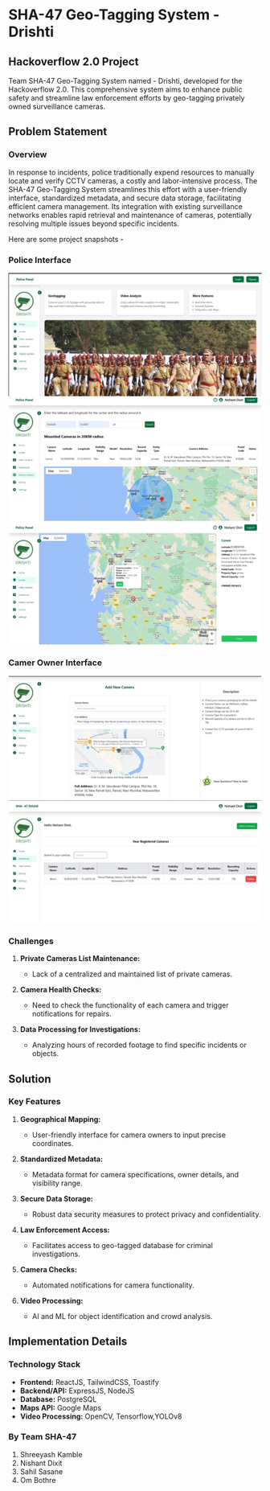 # SHA-47 Geo-Tagging System - Drishti

## Hackoverflow 2.0 Project

Team SHA-47 Geo-Tagging System named - Drishti, developed for the Hackoverflow 2.0. This comprehensive system aims to enhance public safety and streamline law enforcement efforts by geo-tagging privately owned surveillance cameras.

## Problem Statement

### Overview

In response to incidents, police traditionally expend resources to manually locate and verify CCTV cameras, a costly and labor-intensive process. The SHA-47 Geo-Tagging System streamlines this effort with a user-friendly interface, standardized metadata, and secure data storage, facilitating efficient camera management. Its integration with existing surveillance networks enables rapid retrieval and maintenance of cameras, potentially resolving multiple issues beyond specific incidents.

Here are some project snapshots -

### Police Interface 

![alt text](public/9a2281dc-9772-4caf-980a-9744283f7fb4.jpg)
![alt text](public/6a91cc0f-69ae-418f-8fb7-bbdca4341d2e.jpg)
![alt text](public/7671a0fe-106b-4192-b727-9aa843be082a.jpg)
### Camer Owner Interface 

![alt text](public/3454a042-7566-4f36-a390-e754379d8854.jpg)
![alt text](public/eef29611-df9e-432a-ac66-63a765518166.jpg)


### Challenges

1. **Private Cameras List Maintenance:**
   - Lack of a centralized and maintained list of private cameras.

2. **Camera Health Checks:**
   - Need to check the functionality of each camera and trigger notifications for repairs.

3. **Data Processing for Investigations:**
   - Analyzing hours of recorded footage to find specific incidents or objects.

## Solution

### Key Features

1. **Geographical Mapping:**
   - User-friendly interface for camera owners to input precise coordinates.

2. **Standardized Metadata:**
   - Metadata format for camera specifications, owner details, and visibility range.

3. **Secure Data Storage:**
   - Robust data security measures to protect privacy and confidentiality.

4. **Law Enforcement Access:**
   - Facilitates access to geo-tagged database for criminal investigations.

5. **Camera Checks:**
   - Automated notifications for camera functionality.

6. **Video Processing:**
   - AI and ML for object identification and crowd analysis.

## Implementation Details

### Technology Stack

- **Frontend:** ReactJS, TailwindCSS, Toastify
- **Backend/API:** ExpressJS, NodeJS
- **Database:** PostgreSQL
- **Maps API:** Google Maps 
- **Video Processing:** OpenCV, Tensorflow,YOLOv8


### By Team SHA-47

1. Shreeyash Kamble
2. Nishant Dixit
3. Sahil Sasane
4. Om Bothre

